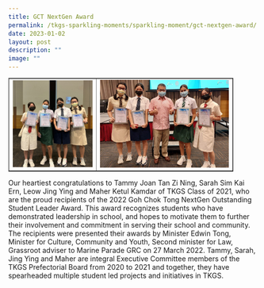 ```yaml
---
title: GCT NextGen Award
permalink: /tkgs-sparkling-moments/sparkling-moment/gct-nextgen-award/
date: 2023-01-02
layout: post
description: ""
image: ""
---
```

<table style="border-collapse: collapse; width: 90%;" border="1">
<tbody>
<tr>
<td style="width: 39%;"><img src="/images/22u.png"></td>
<td style="width: 61%;"><img src="/images/22v.png"></td>
</tr>
</tbody>
</table>
<p>Our heartiest congratulations to Tammy Joan Tan Zi Ning, Sarah Sim Kai Ern, Leow Jing Ying and Maher Ketul Kamdar of TKGS Class of 2021, who are the proud recipients of the 2022 Goh Chok Tong NextGen Outstanding Student Leader Award. This award recognizes students who have demonstrated leadership in school, and hopes to motivate them to further their involvement and commitment in serving their school and community. The recipients were presented their awards by Minister Edwin Tong, Minister for Culture, Community and Youth, Second minister for Law, Grassroot adviser to Marine Parade GRC on 27 March 2022. Tammy, Sarah, Jing Ying and Maher are integral Executive Committee members of the TKGS Prefectorial Board from 2020 to 2021 and together, they have spearheaded multiple student led projects and initiatives in TKGS.</p>